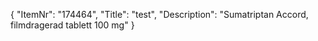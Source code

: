 {
  "ItemNr": "174464",
  "Title": "test",
  "Description": "Sumatriptan Accord, filmdragerad tablett 100 mg"
}